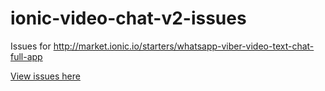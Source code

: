 # ionic-video-chat-v2-issues
Issues for http://market.ionic.io/starters/whatsapp-viber-video-text-chat-full-app


[View issues here](https://github.com/devin-la/ionic-video-chat-v2-issues/issues)

